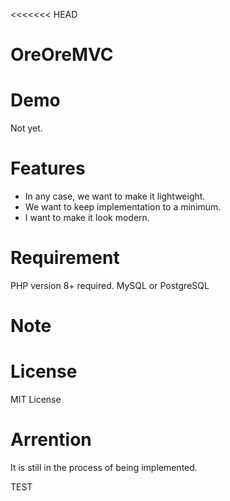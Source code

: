 <<<<<<< HEAD
# OreOreMVC

# Demo

Not yet.

# Features

* In any case, we want to make it lightweight.
* We want to keep implementation to a minimum.
* I want to make it look modern.

# Requirement

PHP version 8+ required.
MySQL or PostgreSQL 

# Note

# License

MIT License

# Arrention

It is still in the process of being implemented.

TEST
